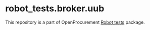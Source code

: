 # robot_tests.broker.uub

This repository is a part of OpenProcurement [Robot tests] package.

[Robot tests]: https://github.com/openprocurement/robot_tests
